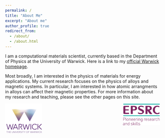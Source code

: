 ```yaml
---
permalink: /
title: "About Me"
excerpt: "About me"
author_profile: true
redirect_from: 
  - /about/
  - /about.html
---
```


I am a computational materials scientist, currently based in the Department of Physics at the University of Warwick. Here is a link to my <a href="https://warwick.ac.uk/fac/sci/hetsys/people/studentscohort1/woodgate/" target="_blank">official Warwick homepage</a>.

Most broadly, I am interested in the physics of materials for energy applications. My current research focuses on the physics of alloys and magnetic systems. In particular, I am interested in how atomic arrangments in alloys can affect their magnetic properties. For more information about my research and teaching, please see the other pages on this site.

<img align='left' style='width: 120px' src='images/warwick_logo.png' alt='Warwick Logo'>

<img align='right' style='width: 120px' src='images/epsrc-logo.pdf' alt='EPSRC Logo'>
